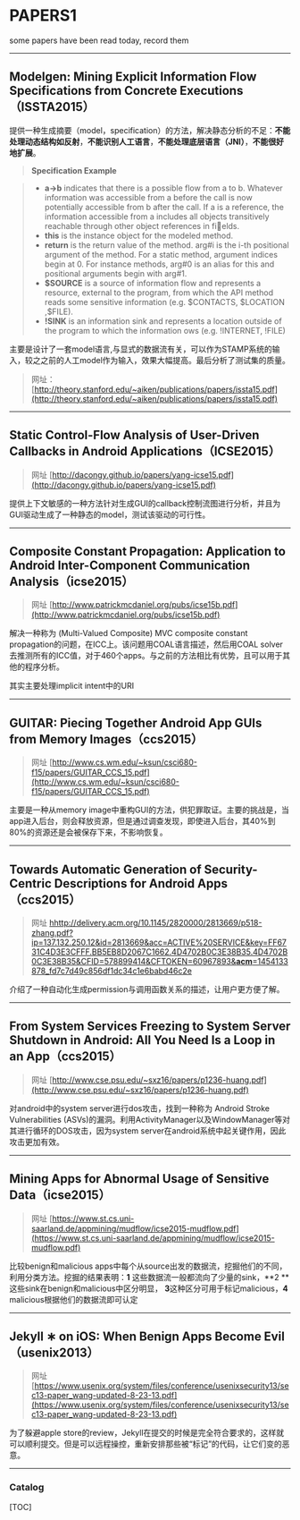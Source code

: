 PAPERS1
===================


some papers have been read today, record them 

----------


Modelgen: Mining Explicit Information Flow Specifications from Concrete Executions（ISSTA2015）
-------------
提供一种生成摘要（model，specification）的方法，解决静态分析的不足：**不能处理动态结构如反射**，**不能识别人工语言**，**不能处理底层语言（JNI）**，**不能很好地扩展**。

> **Specification Example**

> - **a->b** indicates  that  there  is  a  possible  flow  from a  to b. Whatever information was accessible from a
before the call is now potentially accessible from b
after the call. If a is a reference, the information accessible from a includes all objects transitively reachable through other object references in fields.
> - **this** is the instance object for the modeled method.
> - **return** is the return value of the method.
arg#i is the i-th positional argument of the method.  For
a static method, argument indices begin at 0.  For instance  methods, arg#0 is  an  alias  for this and  positional arguments begin with arg#1.
> - **\$SOURCE** is a source of information flow and represents a resource, external to the program, from which the API method reads some sensitive information (e.g. \$CONTACTS, \$LOCATION ,$FILE).
> - **!SINK** is an information sink and represents a location outside of the program to which the information 
ows (e.g. !INTERNET, !FILE)

主要是设计了一套model语言,与显式的数据流有关，可以作为STAMP系统的输入，较之之前的人工model作为输入，效果大幅提高。最后分析了测试集的质量。

> 网址： [http://theory.stanford.edu/~aiken/publications/papers/issta15.pdf](http://theory.stanford.edu/~aiken/publications/papers/issta15.pdf)


----------
Static Control-Flow Analysis of User-Driven Callbacks in Android Applications（ICSE2015）
--

> 网址 [http://dacongy.github.io/papers/yang-icse15.pdf](http://dacongy.github.io/papers/yang-icse15.pdf)

提供上下文敏感的一种方法针对生成GUI的callback控制流图进行分析，并且为GUI驱动生成了一种静态的model，测试该驱动的可行性。


----------
Composite Constant Propagation: Application to Android Inter-Component Communication Analysis（icse2015）
--
> 网址 [http://www.patrickmcdaniel.org/pubs/icse15b.pdf](http://www.patrickmcdaniel.org/pubs/icse15b.pdf)

解决一种称为  (Multi-Valued Composite) MVC composite constant propagation的问题，在ICC上。该问题用COAL语言描述，然后用COAL solver去推测所有的ICC值，对于460个apps。与之前的方法相比有优势，且可以用于其他的程序分析。

其实主要处理implicit intent中的URI

---------------
GUITAR: Piecing Together Android App GUIs from Memory Images（ccs2015）
---
> 网址 [http://www.cs.wm.edu/~ksun/csci680-f15/papers/GUITAR_CCS_15.pdf](http://www.cs.wm.edu/~ksun/csci680-f15/papers/GUITAR_CCS_15.pdf)

主要是一种从memory image中重构GUI的方法，供犯罪取证。主要的挑战是，当app进入后台，则会释放资源，但是通过调查发现，即使进入后台，其40%到80%的资源还是会被保存下来，不影响恢复。

----
Towards Automatic Generation of Security-Centric Descriptions for Android Apps（ccs2015）
--
> 网址 [hhttp://delivery.acm.org/10.1145/2820000/2813669/p518-zhang.pdf?ip=137.132.250.12&id=2813669&acc=ACTIVE%20SERVICE&key=FF6731C4D3E3CFFF.BB5EB8D2067C1662.4D4702B0C3E38B35.4D4702B0C3E38B35&CFID=578899414&CFTOKEN=60967893&__acm__=1454133878_fd7c7d49c856df1dc34c1e6babd46c2e](http://delivery.acm.org/10.1145/2820000/2813669/p518-zhang.pdf?ip=137.132.250.12&id=2813669&acc=ACTIVE%20SERVICE&key=FF6731C4D3E3CFFF.BB5EB8D2067C1662.4D4702B0C3E38B35.4D4702B0C3E38B35&CFID=578899414&CFTOKEN=60967893&__acm__=1454133878_fd7c7d49c856df1dc34c1e6babd46c2e)

介绍了一种自动化生成permission与调用函数关系的描述，让用户更方便了解。

---
From System Services Freezing to System Server Shutdown in Android: All You Need Is a Loop in an App（ccs2015）
--
> 网址 [http://www.cse.psu.edu/~sxz16/papers/p1236-huang.pdf](http://www.cse.psu.edu/~sxz16/papers/p1236-huang.pdf)

对android中的system server进行dos攻击，找到一种称为 Android Stroke Vulnerabilities  (ASVs)的漏洞。利用ActivityManager以及WindowManager等对其进行循环的DOS攻击，因为system server在android系统中起关键作用，因此攻击更加有效。

----
Mining Apps for Abnormal Usage of Sensitive Data（icse2015）
--
> 网址 [https://www.st.cs.uni-saarland.de/appmining/mudflow/icse2015-mudflow.pdf](https://www.st.cs.uni-saarland.de/appmining/mudflow/icse2015-mudflow.pdf)

比较benign和malicious apps中每个从source出发的数据流，挖掘他们的不同，利用分类方法。挖掘的结果表明：**1** 这些数据流一般都流向了少量的sink，**2 **这些sink在benign和malicious中区分明显， **3**这种区分可用于标记malicious，**4** malicious根据他们的数据流即可认定

---
Jekyll ∗ on iOS: When Benign Apps Become Evil（usenix2013）
--
> 网址 [https://www.usenix.org/system/files/conference/usenixsecurity13/sec13-paper_wang-updated-8-23-13.pdf](https://www.usenix.org/system/files/conference/usenixsecurity13/sec13-paper_wang-updated-8-23-13.pdf)

为了躲避apple store的review，Jekyll在提交的时候是完全符合要求的，这样就可以顺利提交。但是可以远程操控，重新安排那些被“标记”的代码，让它们变的恶意。



----------





### Catalog


[TOC]


